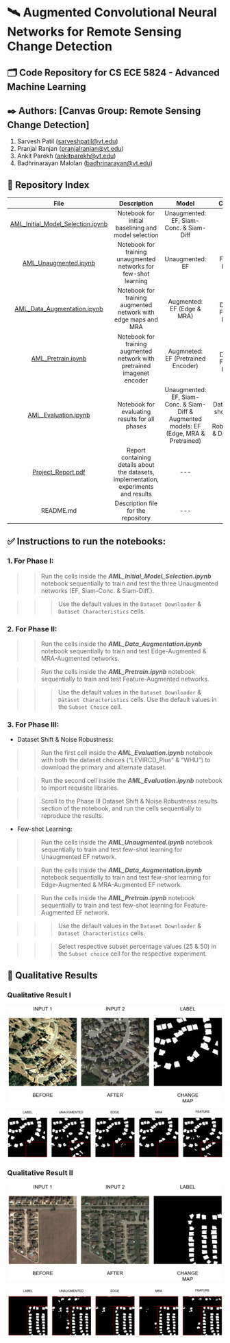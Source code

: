 # :artificial_satellite: Augmented Convolutional Neural Networks for Remote Sensing Change Detection 

## :card_index_dividers: Code Repository for CS ECE 5824 - Advanced Machine Learning 

## :black_nib: Authors: [Canvas Group: Remote Sensing Change Detection]
1. Sarvesh Patil (sarveshpatil@vt.edu) 
2. Pranjal Ranjan (pranjalranjan@vt.edu)
3. Ankit Parekh (ankitparekh@vt.edu)
4. Badhrinarayan Malolan (badhrinarayan@vt.edu) 

## :open_file_folder: Repository Index

| **File** | **Description** | **Model** | **Challenge** |
|:---------------------------------:|:------------------------------------------------------------------------:|:-----------------------------------------------------------------------------------------:|:----------------------------------------------------------------------------:|
| [AML_Initial_Model_Selection.ipynb](AML_Initial_Model_Selection.ipynb) | Notebook for initial baselining and model selection | Unaugmented: EF, Siam-Conc. & Siam-Diff | Original Dataset |
| [AML_Unaugmented.ipynb](AML_Unaugmented.ipynb) | Notebook for training unaugmented networks for few-shot learning | Unaugmented: EF | Few-shot learning |
| [AML_Data_Augmentation.ipynb](AML_Data_Augmentation.ipynb) | Notebook for training augmented network with edge maps and MRA | Augmented: EF (Edge & MRA) | Original Dataset & Few-shot learning |
| [AML_Pretrain.ipynb](AML_Pretrain.ipynb) | Notebook for training augmented network with pretrained imagenet encoder | Augmneted: EF (Pretrained Encoder) | Original Dataset & Few-shot learning |
| [AML_Evaluation.ipynb](AML_Evaluation.ipynb) | Notebook for evaluating results for all phases | Unaugmented: EF, Siam-Conc. & Siam-Diff & Augmented models: EF (Edge, MRA & Pretrained) | Original Dataset, Few-shot learning, Noise Robustification & Dataset Shift |
| [Project_Report.pdf](Project_Report.pdf) | Report containing details about the datasets, implementation, experiments and results | --- | --- |
| README.md | Description file for the repository | --- | --- | 

## :white_check_mark: Instructions to run the notebooks:

### 1.	**For Phase I**: 

>> Run the cells inside the **_AML_Initial_Model_Selection.ipynb_** notebook sequentially to train and test the three Unaugmented networks (EF, Siam-Conc. & Siam-Diff.).

>>> Use the default values in the ```Dataset Downloader``` & ```Dataset Characteristics``` cells.

### 2.	**For Phase II**: 

>> Run the cells inside the **_AML_Data_Augmentation.ipynb_** notebook sequentially to train and test Edge-Augmented & MRA-Augmented networks.

>> Run the cells inside the **_AML_Pretrain.ipynb_** notebook sequentially to train and test Feature-Augmented networks.
 
>>> Use the default values in the ```Dataset Downloader``` & ```Dataset Characteristics``` cells.
>>> Use the default values in the ```Subset Choice``` cell.
 
### 3.	**For Phase III**:

 * Dataset Shift & Noise Robustness:

>> Run the first cell inside the **_AML_Evaluation.ipynb_** notebook with both the dataset choices (“LEVIRCD_Plus” & “WHU”) to download the primary and alternate dataset. 

>> Run the second cell inside the **_AML_Evaluation.ipynb_** notebook to import requisite libraries.

>> Scroll to the Phase III Dataset Shift & Noise Robustness results section of the notebook, and run the cells sequentially to reproduce the results. 

 * Few-shot Learning:
 
>> Run the cells inside the **_AML_Unaugmented.ipynb_** notebook sequentially to train and test few-shot learning for Unaugmented EF network.
 
>> Run the cells inside the **_AML_Data_Augmentation.ipynb_** notebook sequentially to train and test few-shot learning for Edge-Augmented & MRA-Augmented EF network.
 
>> Run the cells inside the **_AML_Pretrain.ipynb_** notebook sequentially to train and test few-shot learning for Feature-Augmented EF network.
 
>>> Use the default values in the ```Dataset Downloader``` & ```Dataset Characteristics``` cells.

>>> Select respective subset percentage values (25 & 50) in the ```Subset choice``` cell for the respective experiment.

## :star2: Qualitative Results

### Qualitative Result I

![Alt text](qualitative_result_I_A.png?raw=true)

![Alt text](qualitative_result_I_B.png?raw=true)

### Qualitative Result II

![Alt text](qualitative_result_II_A.png?raw=true)

![Alt text](qualitative_result_II_B.png?raw=true)